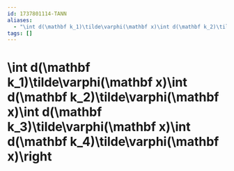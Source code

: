 ```yaml
---
id: 1737801114-TANN
aliases:
  - "\int d(\mathbf k_1)\tilde\varphi(\mathbf x)\int d(\mathbf k_2)\tilde\varphi(\mathbf x)\int d(\mathbf k_3)\tilde\varphi(\mathbf x)\int d(\mathbf k_4)\tilde\varphi(\mathbf x)\right"
tags: []
---
```


# \int d(\mathbf k_1)\tilde\varphi(\mathbf x)\int d(\mathbf k_2)\tilde\varphi(\mathbf x)\int d(\mathbf k_3)\tilde\varphi(\mathbf x)\int d(\mathbf k_4)\tilde\varphi(\mathbf x)\right
